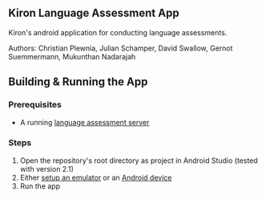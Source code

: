 ## Kiron Language Assessment App

Kiron's android application for conducting language assessments.

Authors: Christian Plewnia, Julian Schamper, David Swallow, Gernot Suemmermann, Mukunthan Nadarajah

## Building & Running the App

### Prerequisites

* A running [language assessment server](https://github.com/kironuniversity/language-test-android-server)

### Steps

1. Open the repository's root directory as project in Android Studio (tested with version 2.1)
2. Either [setup an emulator](http://developer.android.com/tools/devices/emulator.html) or an [Android device](http://developer.android.com/tools/device.html)
3. Run the app
